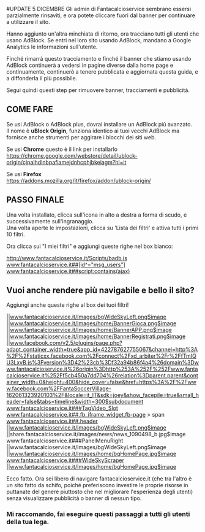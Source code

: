 #UPDATE 5 DICEMBRE 
Gli admin di Fantacalcioservice sembrano essersi parzialmente rinsaviti, e ora potete cliccare fuori dal banner per continuare a utilizzare il sito. 

Hanno aggiunto un'altra minchiata di ritorno, ora tracciano tutti gli utenti che usano AdBlock.
Se entri nel loro sito usando AdBlock, mandano a Google Analytics le informazioni sull'utente.

Finché rimarrà questo tracciamento e finché il banner che stiamo usando AdBlock continuerà a vedersi in pagine diverse dalla home page e continuamente, continuerò a tenere pubblicata e aggiornata questa guida, e a diffonderla il più possibile.  

Segui quindi questi step per rimuovere banner, tracciamenti e pubblicità.

## COME FARE
Se usi AdBlock o AdBlock plus, dovrai installare un AdBlock più avanzato.   
Il nome è **uBlock Origin**, funziona identico ai tuoi vecchi AdBlock ma fornisce anche strumenti per aggirare i blocchi dei siti web.

Se usi **Chrome** questo è il link per installarlo  
https://chrome.google.com/webstore/detail/ublock-origin/cjpalhdlnbpafiamejdnhcphjbkeiagm?hl=it

Se usi **Firefox**  
https://addons.mozilla.org/it/firefox/addon/ublock-origin/

## PASSO FINALE
Una volta installato, clicca sull'icona in alto a destra a forma di scudo, e successivamente sull'ingranaggio.  
Una volta aperte le impostazioni, clicca su 'Lista dei filtri' e attiva tutti i primi 10 filtri.  
  
Ora clicca sui "I miei filtri" e aggiungi queste righe nel box bianco:  
  
http://www.fantacalcioservice.it/Scripts/badb.js  
www.fantacalcioservice.it##[id^="msg_users"]  
www.fantacalcioservice.it##script:contains(ajax)

## Vuoi anche rendere più navigabile e bello il sito?
Aggiungi anche queste righe al box dei tuoi filtri!  
  
||www.fantacalcioservice.it/Images/bgWideSkyLeft.png$image  
||www.fantacalcioservice.it/Images/home/BannerGioca.png$image  
||www.fantacalcioservice.it/Images/home/BannerAPP.png$image  
||www.fantacalcioservice.it/Images/home/BannerRegistrati.png$image  
||www.facebook.com/v2.5/plugins/page.php?adapt_container_width=true&app_id=422787627755067&channel=http%3A%2F%2Fstaticxx.facebook.com%2Fconnect%2Fxd_arbiter%2Fr%2FfTmIQU3LxvB.js%3Fversion%3D42%23cb%3Df32a94b86f4a4%26domain%3Dwww.fantacalcioservice.it%26origin%3Dhttp%253A%252F%252Fwww.fantacalcioservice.it%252Ff5cb450a7dd704%26relation%3Dparent.parent&container_width=0&height=400&hide_cover=false&href=https%3A%2F%2Fwww.facebook.com%2FFantaSoccerVillage-162061323920103%2F&locale=it_IT&sdk=joey&show_facepile=true&small_header=false&tabs=timeline&width=300$subdocument  
www.fantacalcioservice.it###TagVideo_Slot  
www.fantacalcioservice.it##.fb_iframe_widget.fb-page > span  
www.fantacalcioservice.it##.header  
||www.fantacalcioservice.it/Images/bgWideSkyLeft.png$image  
||share.fantacalcioservice.it/images/news/news_1090498_b.jpg$image  
www.fantacalcioservice.it###PanelMenuRight  
||www.fantacalcioservice.it/Images/bgWideSkyLeft.png$image  
||www.fantacalcioservice.it/Images/home/bgHomePage.jpg$image  
www.fantacalcioservice.it###WideSkyScraper  
||www.fantacalcioservice.it/Images/home/bgHomePage.jpg$image  

Ecco fatto. Ora sei libero di navigare fantacalcioservice.it (che tra l'altro è un sito fatto da schifo, poiché preferiscono investire le proprie risorse in puttanate del genere piuttosto che nel migliorare l'esperienza degli utenti) senza visualizzare pubblicità o banner di nessun tipo.

### Mi raccomando, fai eseguire questi passaggi a tutti gli utenti della tua lega.

